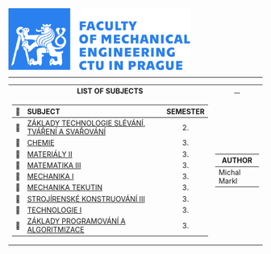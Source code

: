 <body>    
    <div>
        <img src="Images\CTU_logo_banner.png" width="360" align="center"/>
    </div>
</body>

<hr>

<table>
<tr><th>LIST OF SUBJECTS </th><th>...</th></tr>
<tr><td>

|🔩|SUBJECT|SEMESTER|
|-|:-----|:-:|
|📘|<a href="https://github.com/michal-markl/CVUT-FS/blob/main/Subjects/ZTE_I.md">ZÁKLADY TECHNOLOGIE SLÉVÁNÍ, TVÁŘENÍ A SVAŘOVÁNÍ</a>|2.|
|📘|<a href="https://github.com/michal-markl/CVUT-FS/blob/main/Subjects/CHEM.md">CHEMIE</a>|3.|
|📘|<a href="https://github.com/michal-markl/CVUT-FS/blob/main/Subjects/MAT_II.md">MATERIÁLY II</a>|3.|
|📘|<a href="https://github.com/michal-markl/CVUT-FS/blob/main/Subjects/MA_III.md">MATEMATIKA III</a>|3.|
|📘|<a href="https://github.com/michal-markl/CVUT-FS/blob/main/Subjects/ME_I.md">MECHANIKA I</a>|3.|
|📘|<a href="https://github.com/michal-markl/CVUT-FS/blob/main/Subjects/ME_TEK.md">MECHANIKA TEKUTIN</a>|3.|
|📘|<a href="https://github.com/michal-markl/CVUT-FS/blob/main/Subjects/SK_III.md">STROJÍRENSKÉ KONSTRUOVÁNÍ III</a>|3.|
|📘|<a href="https://github.com/michal-markl/CVUT-FS/blob/main/Subjects/TE_I.md">TECHNOLOGIE I</a>|3.|
|📘|<a href="https://github.com/michal-markl/CVUT-FS/blob/main/Subjects/ZPA.md">ZÁKLADY PROGRAMOVÁNÍ A ALGORITMIZACE</a>|3.|

</td><td>
    
|AUTHOR|
|---|
|Michal Markl|

</td></tr> </table>
